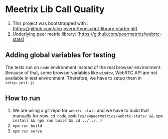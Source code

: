 # Meetrix Lib Call Quality

1. This project was bootstrapped with : [https://github.com/alexjoverm/typescript-library-starter.git]
2. Underlying peer metric library: [https://github.com/peermetrics/webrtc-stats]

## Adding global variables for testing

The tests run on `node` environment instead of the real browser environment. Because of that, some browser variables like `window`, WebRTC API are not available in test environment. Therefore, we have to setup them in `setup.jest.js`

## How to run

1. We are using a git repo for `webrtc-stats` and we have to build that manually for now.  `cd node_modules/\@peermetrics/webrtc-stats/ && npm install && npm run build && cd ../../../`
2. `npm run build`
3. `npm run serve`
